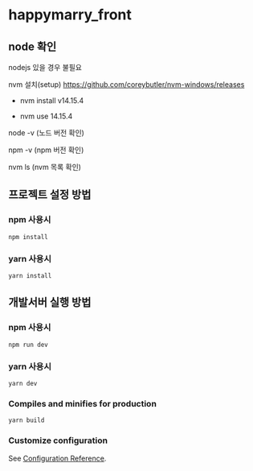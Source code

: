 # happymarry_front

## node 확인
nodejs 있을 경우 불필요

nvm 설치(setup) https://github.com/coreybutler/nvm-windows/releases

* nvm install v14.15.4

* nvm use 14.15.4

node -v (노드 버전 확인)

npm -v (npm 버전 확인)

nvm ls (nvm 목록 확인)

## 프로젝트 설정 방법
### npm 사용시
```
npm install
```
### yarn 사용시
```
yarn install
```

## 개발서버 실행 방법
### npm 사용시
```
npm run dev
```
### yarn 사용시
```
yarn dev
```

### Compiles and minifies for production
```
yarn build
```

### Customize configuration
See [Configuration Reference](https://cli.vuejs.org/config/).
